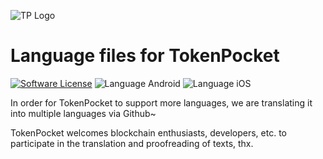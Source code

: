 ![TP Logo](https://www.tokenpocket.pro/_nuxt/img/faaf212.png)
# Language files for TokenPocket 

[![Software License](https://img.shields.io/badge/license-MIT-lightgrey.svg)](./LICENSE)
![Language Android](https://img.shields.io/badge/Language-Android-green.svg)
![Language iOS](https://img.shields.io/badge/Language-iOS-green.svg)

In order for TokenPocket to support more languages, we are translating it into multiple languages via Github~

TokenPocket welcomes blockchain enthusiasts, developers, etc. to participate in the translation and proofreading of texts, thx.
